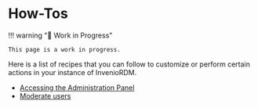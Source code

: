 # How-Tos

!!! warning "🚧 Work in Progress"

    This page is a work in progress.

Here is a list of recipes that you can follow to customize or perform certain actions in your instance of InvenioRDM.

- [Accessing the Administration Panel](administration/index.md)
- [Moderate users](administration/interface.md)

